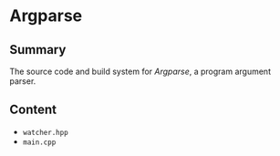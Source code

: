 # Argparse

## Summary

The source code and build system for *Argparse*,
a program argument parser.

## Content

- `watcher.hpp`
- `main.cpp`

